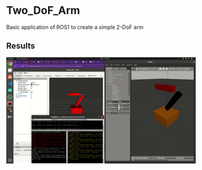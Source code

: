 # Two_DoF_Arm
Basic application of ROS1 to create a simple 2-DoF arm

## Results

[![Watch the video](https://raw.githubusercontent.com/Loki-Silvres/Two_DoF_Arm/main/two_dof_arm.png)](https://raw.githubusercontent.com/Loki-Silvres/Two_DoF_Arm/main/two_dof_arm.mp4)
